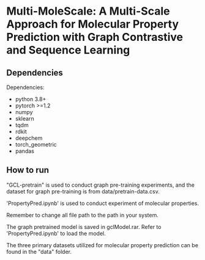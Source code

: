 # Multi-MoleScale: A Multi-Scale Approach for Molecular Property Prediction with Graph Contrastive and Sequence Learning

##  Dependencies

Dependencies:

- python 3.8+
- pytorch >=1.2
- numpy
- sklearn
- tqdm
- rdkit
- deepchem
- torch_geometric
- pandas

##  How to run

"GCL-pretrain" is used to conduct graph pre-training experiments, and the dataset for graph pre-training is from data/pretrain-data.csv.

'PropertyPred.ipynb' is used to conduct experiment of molecular properties.

Remember to change all file path to the path in your system.

The graph pretrained model is saved in gclModel.rar. Refer to 'PropertyPred.ipynb' to load the model.

The three primary datasets utilized for molecular property prediction can be found in the "data" folder.

